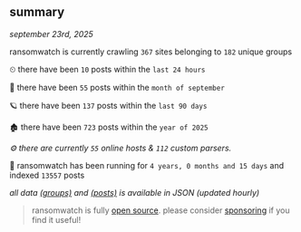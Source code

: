 
## summary
_september 23rd, 2025_

ransomwatch is currently crawling `367` sites belonging to `182` unique groups

⏲ there have been `10` posts within the `last 24 hours`

🦈 there have been `55` posts within the `month of september`

🪐 there have been `137` posts within the `last 90 days`

🏚 there have been `723` posts within the `year of 2025`

_⚙️ there are currently `55` online hosts & `112` custom parsers._

🦕 ransomwatch has been running for `4 years, 0 months and 15 days` and indexed `13557` posts

_all data  [(groups)](http://https://dataleak.hopeless99.top//groups) and [(posts)](http://https://dataleak.hopeless99.top//posts) is available in JSON (updated hourly)_

> ransomwatch is fully [open source](https://github.com/joshhighet/ransomwatch#ransomwatch--). please consider [sponsoring](https://github.com/sponsors/joshhighet) if you find it useful!
